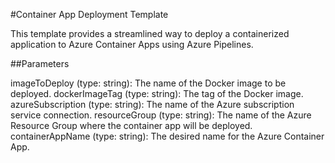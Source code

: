 #Container App Deployment Template

This template provides a streamlined way to deploy a containerized application to Azure Container Apps using Azure Pipelines.

##Parameters

imageToDeploy (type: string): The name of the Docker image to be deployed.
dockerImageTag (type: string): The tag of the Docker image.
azureSubscription (type: string): The name of the Azure subscription service connection.
resourceGroup (type: string): The name of the Azure Resource Group where the container app will be deployed.
containerAppName (type: string): The desired name for the Azure Container App.
